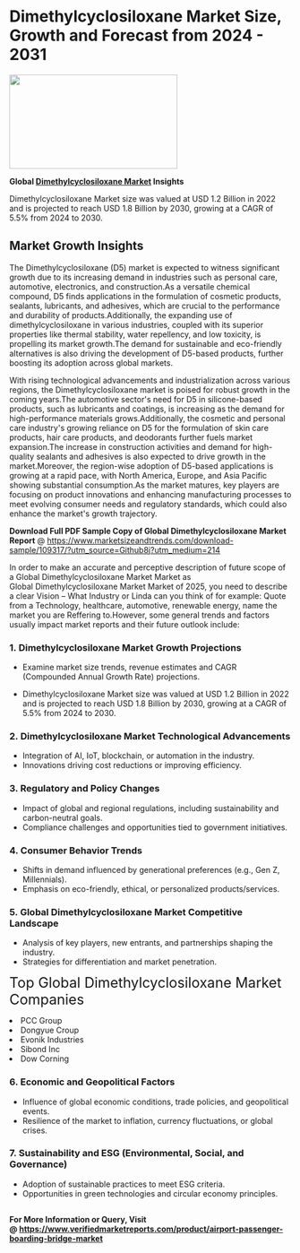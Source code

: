 <H1>Dimethylcyclosiloxane Market Size, Growth and Forecast from 2024 - 2031</H1><img class="aligncenter size-medium wp-image-584254" src="https://thirdeyenews.in/wp-content/uploads/2024/09/Global-Market-Research-300x168.jpeg" alt="" width="300" height="168" /><p><strong>Global&nbsp;<a href="https://www.marketsizeandtrends.com/download-sample/109317/?utm_source=Github8j?utm_medium=214">Dimethylcyclosiloxane Market</a> Insights</strong></p><p>Dimethylcyclosiloxane Market size was valued at USD 1.2 Billion in 2022 and is projected to reach USD 1.8 Billion by 2030, growing at a CAGR of 5.5% from 2024 to 2030.</p><p><h2>Market Growth Insights</h2> <p>The Dimethylcyclosiloxane (D5) market is expected to witness significant growth due to its increasing demand in industries such as personal care, automotive, electronics, and construction.As a versatile chemical compound, D5 finds applications in the formulation of cosmetic products, sealants, lubricants, and adhesives, which are crucial to the performance and durability of products.Additionally, the expanding use of dimethylcyclosiloxane in various industries, coupled with its superior properties like thermal stability, water repellency, and low toxicity, is propelling its market growth.The demand for sustainable and eco-friendly alternatives is also driving the development of D5-based products, further boosting its adoption across global markets.</p> <p>With rising technological advancements and industrialization across various regions, the Dimethylcyclosiloxane market is poised for robust growth in the coming years.The automotive sector's need for D5 in silicone-based products, such as lubricants and coatings, is increasing as the demand for high-performance materials grows.Additionally, the cosmetic and personal care industry's growing reliance on D5 for the formulation of skin care products, hair care products, and deodorants further fuels market expansion.The increase in construction activities and demand for high-quality sealants and adhesives is also expected to drive growth in the market.Moreover, the region-wise adoption of D5-based applications is growing at a rapid pace, with North America, Europe, and Asia Pacific showing substantial consumption.As the market matures, key players are focusing on product innovations and enhancing manufacturing processes to meet evolving consumer needs and regulatory standards, which could also enhance the market's growth trajectory.</p> <p><span class=""><strong>Download Full PDF Sample Copy of Global Dimethylcyclosiloxane Market Report</strong> @ <a href="https://www.marketsizeandtrends.com/download-sample/109317/?utm_source=Github8j?utm_medium=214" target="_blank">https://www.marketsizeandtrends.com/download-sample/109317/?utm_source=Github8j?utm_medium=214</a></span></p><p>In order to make an accurate and perceptive description of future scope of a Global&nbsp;Dimethylcyclosiloxane Market Market as Global&nbsp;Dimethylcyclosiloxane Market Market of 2025, you need to describe a clear Vision &ndash; What Industry or Linda can you think of for example: Quote from a Technology, healthcare, automotive, renewable energy, name the market you are Reffering to.However, some general trends and factors usually impact market reports and their future outlook include:</p><h3>1.&nbsp;<strong>Dimethylcyclosiloxane Market Growth Projections</strong></h3><ul><li>Examine market size trends, revenue estimates and CAGR (Compounded Annual Growth Rate) projections.</li><li><p>Dimethylcyclosiloxane Market size was valued at USD 1.2 Billion in 2022 and is projected to reach USD 1.8 Billion by 2030, growing at a CAGR of 5.5% from 2024 to 2030.</p></li></ul><h3>2.&nbsp;<strong>Dimethylcyclosiloxane Market Technological Advancements</strong></h3><ul><li>Integration of AI, IoT, blockchain, or automation in the industry.</li><li>Innovations driving cost reductions or improving efficiency.</li></ul><h3>3.&nbsp;<strong>Regulatory and Policy Changes</strong></h3><ul><li>Impact of global and regional regulations, including sustainability and carbon-neutral goals.</li><li>Compliance challenges and opportunities tied to government initiatives.</li></ul><h3>4.&nbsp;<strong>Consumer Behavior Trends</strong></h3><ul><li>Shifts in demand influenced by generational preferences (e.g., Gen Z, Millennials).</li><li>Emphasis on eco-friendly, ethical, or personalized products/services.</li></ul><h3>5.&nbsp;<strong>Global Dimethylcyclosiloxane Market Competitive Landscape</strong></h3><ul><li>Analysis of key players, new entrants, and partnerships shaping the industry.</li><li>Strategies for differentiation and market penetration.</li></ul><p data-pm-slice="1 1 []"><span style="color: inherit; font-family: inherit; font-size: 25px;">Top Global Dimethylcyclosiloxane Market Companies</span></p><div class="" data-test-id=""><p><li>PCC Group</li><li> Dongyue Croup</li><li> Evonik Industries</li><li> Sibond Inc</li><li> Dow Corning</li></p></div><h3>6.&nbsp;<strong>Economic and Geopolitical Factors</strong></h3><ul><li>Influence of global economic conditions, trade policies, and geopolitical events.</li><li>Resilience of the market to inflation, currency fluctuations, or global crises.</li></ul><h3>7.&nbsp;<strong>Sustainability and ESG (Environmental, Social, and Governance)</strong></h3><ul><li>Adoption of sustainable practices to meet ESG criteria.</li><li>Opportunities in green technologies and circular economy principles.</li></ul><h2><strong style="font-size: 14px;">For More Information or Query, Visit @&nbsp;</strong><a style="background-color: #ffffff; font-size: 14px;" href="https://www.marketsizeandtrends.com/report/dimethylcyclosiloxane-market/" target="_blank">https://www.verifiedmarketreports.com/product/airport-passenger-boarding-bridge-market</a></h2>